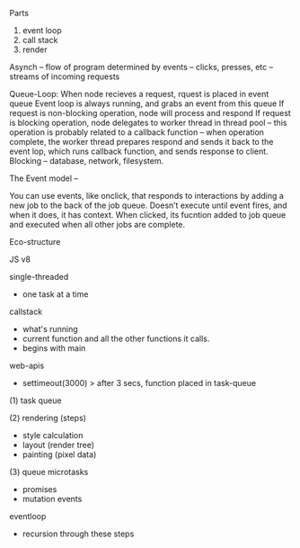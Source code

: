 Parts

1. event loop
2. call stack
3. render





Asynch – flow of program determined by events – clicks, presses, etc – streams of incoming requests

Queue-Loop: 
When node recieves a request, rquest is placed in event queue
Event loop is always running, and grabs an event from this queue
If request is non-blocking operation, node will process and respond
If request is blocking operation, node delegates to worker thread in thread pool – this operation is probably related to a callback function – when operation complete, the worker thread prepares respond and sends it back to the event lop, which runs callback function, and sends response to client. 
Blocking – database, network, filesystem.

The Event model – 

You can use events, like onclick, that responds to interactions by adding a new job to the back of the job queue.  Doesn’t execute until event fires, and when it does, it has context.  When clicked, its fucntion added to job queue and executed when all other jobs are complete. 

 

 

Eco-structure

JS v8

single-threaded
- one task at a time

callstack 
- what's running
- current function and all the other functions it calls.  
- begins with main

web-apis
- settimeout(3000) > after 3 secs, function placed in task-queue

(1) task queue

(2) rendering (steps)
- style calculation
- layout (render tree)
- painting (pixel data)

(3) queue microtasks
- promises
- mutation events

eventloop
- recursion through these steps
